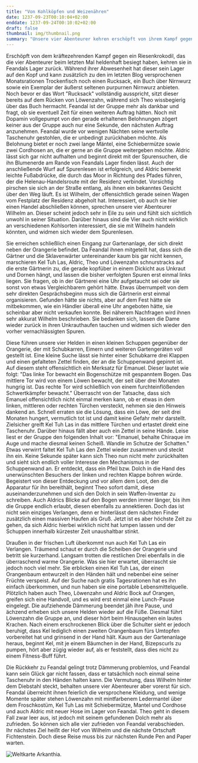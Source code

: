```yaml
---
title: "Von Kohlköpfen und Weizenähren"
date: 1237-09-23T00:10:04+02:00
enddate: 1237-09-24T00:10:02+02:00
draft: false
thumbnail: img/thumbnail.png
summary: "Unsere vier Abenteurer kehren erschöpft von ihrem Kampf gegen das Riesenkrokodil in der letzten Session zu Feandal ins Lager zurück. Hier erhalten sie nun endlich die lang erwartete, erste Questbelohnung. Außerdem ist Feandal so begeister von ihren Ergebnissen, dass er ihnen direkt einen neuen Auftrag anbietet. Da lassen sich unsere Vier nicht zweimal bitten und nehmen die neue Quest natürlich an. Wo sie diese hinführt, erfahrt ihr hier:"
---
```


Erschöpft von dem kräftezehrenden Kampf gegen ein Riesenkrokodil, das die vier Abenteurer beim letzten Mal heldenhaft besiegt haben, kehren sie in Feandals Lager zurück. Während ihrer Abwesenheit hat dieser sein Lager auf den Kopf und kann zusätzlich zu den im letzten Blog versprochenen Monatsrationen Trockenfisch noch einen Rucksack, ein Buch über Nirnwurz sowie ein Exemplar der äußerst seltenen purpurnen Nirnwurz anbieten. Noch bevor er das Wort "Rucksack" vollständig ausspricht, sitzt dieser bereits auf dem Rücken von Löwenzahn, während sich Theo wissbegierig über das Buch hermacht. Feandal ist der Gruppe mehr als dankbar und fragt, ob sie eventuell Zeit für einen weiteren Auftrag hätten. Noch mit Dopamin vollgepumpt von den gerade erhaltenen Belohnungen zögert keiner aus der Gruppe auch nur eine Sekunde, den nächsten Auftrag anzunehmen. Feandal wurde vor wenigen Nächten seine wertvolle Taschenuhr gestohlen, die er unbedingt zurückhaben möchte. Als Belohnung bietet er noch zwei lange Mäntel, eine Schiebermütze sowie zwei Cordhosen an, die er gerne an die Gruppe weitergeben möchte. Aldric lässt sich gar nicht aufhalten und beginnt direkt mit der Spurensuchen, die ihn Blumenerde am Rande von Feandals Lager finden lässt. Auch der anschließende Wurf auf Spurenlesen ist erfolgreich, und Aldric bemerkt leichte Fußabdrücke, die durch das Moor in Richtung des Pfades führen, der die Helenau-Handelsroute mit der Residenz verbindet. Vorsichtig pirschen sie sich an der Straße entlang, als ihnen ein bekanntes Gesicht über den Weg läuft. Es ist Wilhelm, der offensichtlich gerade seinen Wagen vom Festplatz der Residenz abgeholt hat. Interessiert, ob auch sie hier einen Handel abschließen können, sprechen unsere vier Abenteurer Wilhelm an. Dieser scheint jedoch sehr in Eile zu sein und fühlt sich sichtlich unwohl in seiner Situation. Darüber hinaus sind die Vier auch nicht wirklich an verschiedenen Kohlsorten interessiert, die sie mit Wilhelm handeln könnten, und widmen sich wieder dem Spurenlesen.

Sie erreichen schließlich einen Eingang zur Gartenanlage, der sich direkt neben der Orangerie befindet. Da Feandal ihnen mitgeteilt hat, dass sich die Gärtner und die Sklavenwärter untereinander kaum bis gar nicht kennen, marschieren Kel Tuh Las, Aldric, Theo und Löwenzahn schnurstracks auf die erste Gärtnerin zu, die gerade kopfüber in einem Dickicht aus Unkraut und Dornen hängt, und lassen die bisher verfolgten Spuren erst einmal links liegen. Sie fragen, ob in der Gärtnerei eine Uhr aufgetaucht sei oder sie sonst von etwas Vergleichbarem gehört hätte. Etwas überrumpelt von dem sehr direkten Gesprächsbeginn muss sich die Gärtnerin erst einmal organisieren. Gefunden hätte sie nichts, aber auf dem Fest hätte sie mitbekommen, wie ein Händler überall eine Uhr angeboten hätte, sie scheinbar aber nicht verkaufen konnte. Bei näherem Nachfragen wird ihnen sehr akkurat Wilhelm beschrieben. Sie bedanken sich, lassen die Dame wieder zurück in ihren Unkrauthaufen tauchen und widmen sich wieder den vorher vernachlässigten Spuren.

Diese führen unsere vier Helden in einen kleinen Schuppen gegenüber der Orangerie, der mit Schubkarren, Eimern und weiteren Gartengeräten voll gestellt ist. Eine kleine Suche lässt sie hinter einer Schubkarre drei Klappen und einen gefalteten Zettel finden, der an die Schuppenwand gepinnt ist. Auf diesem steht offensichtlich ein Merksatz für Emanuel. Dieser lautet wie folgt: "Das linke Tor bewacht ein Bogenschütze mit gespanntem Bogen. Das mittlere Tor wird von einem Löwen bewacht, der seit über drei Monaten hungrig ist. Das rechte Tor wird schließlich von einem furchteinflößenden Schwertkämpfer bewacht." Überrascht von der Tatsache, dass sich Emanuel offensichtlich nicht einmal merken kann, ob er etwas in dem linken, mittleren oder rechten Türchen versteckt, nehmen sie den Hinweis dankend an. Schnell erraten sie die Lösung, dass ein Löwe, der seit drei Monaten hungert, vermutlich tot ist und damit keine Gefahr mehr darstellt. Zielsicher greift Kel Tuh Las in das mittlere Türchen und ertastet direkt eine Taschenuhr. Darüber hinaus fällt aber auch ein Zettel in seine Hände. Leise liest er der Gruppe den folgenden Inhalt vor: "Emanuel, behalte Chiraque im Auge und mache diesmal keinen Scheiß. Wandle im Schutze der Schatten." Etwas verwirrt faltet Kel Tuh Las den Zettel wieder zusammen und steckt ihn ein. Keine Sekunde später kann sich Theo nun nicht mehr zurückhalten und sieht sich endlich voller Interesse den Mechanismus in der Schuppenwand an. Er entdeckt, dass ein Pfeil bzw. Dolch in die Hand des unerwünschten Besuchers der linken und rechten Klappe bohren würde. Begeistert von dieser Entdeckung und vor allem dem Loot, den die Apparatur für ihn bereithält, beginnt Theo sofort damit, diese auseinanderzunehmen und sich den Dolch in sein Waffen-Inventar zu schreiben. Auch Aldrics Blicke auf den Bogen werden immer länger, bis ihm die Gruppe endlich erlaubt, diesen ebenfalls zu annektieren. Doch das ist nicht sein einziges Verlangen, denn er hinterlässt dem nächsten Finder zusätzlich einen massiven Haufen als Gruß. Jetzt ist es aber höchste Zeit zu gehen, da sich Aldric hierbei wirklich nicht hat lumpen lassen und der Schuppen innerhalb kürzester Zeit unaushaltbar stinkt.

Draußen in der frischen Luft überkommt nun auch Kel Tuh Las ein Verlangen. Träumend schaut er durch die Scheiben der Orangerie und betritt sie kurzerhand. Langsam trotten die restlichen Drei ebenfalls in die überraschend warme Orangerie. Was sie hier erwartet, überrascht sie jedoch noch viel mehr. Sie erblicken einen Kel Tuh Las, der einen Orangenbaum entwurzelt in den Händen hält und nebenbei eine seiner Früchte verspeist. Auf der Suche nach gratis Tagesrationen hat es ihn einfach überkommen, und nun haben sie eine portable Lebensmittelquelle. Plötzlich haben auch Theo, Löwenzahn und Aldric Bock auf Orangen, greifen sich eine Handvoll, und es wird erst einmal eine Lunch-Pause eingelegt. Die aufziehende Dämmerung beendet jäh ihre Pause, und ächzend erheben sich unsere Helden wieder auf die Füße. Diesmal führt Löwenzahn die Gruppe an, und dieser hört beim Hinausgehen ein lautes Krachen. Nach einem erschrockenen Blick über die Schulter sieht er jedoch beruhigt, dass Kel lediglich einen zweiten Orangenbaum fürs Umtopfen vorbereitet hat und grinsend in der Hand hält. Kaum aus der Gartenanlage heraus, beginnt Kel, mit je einem Bäumchen in der Hand, Bizepscurls zu pumpen, hört aber zügig wieder auf, als er feststellt, dass dies nicht zu einem Fitness-Buff führt.

Die Rückkehr zu Feandal gelingt trotz Dämmerung problemlos, und Feandal kann sein Glück gar nicht fassen, dass er tatsächlich noch einmal seine Taschenuhr in den Händen halten kann. Die Vermutung, dass Wilhelm hinter dem Diebstahl steckt, behalten unsere vier Abenteurer aber vorerst für sich. Feandal überreicht ihnen feierlich die versprochene Kleidung, und wenige Momente später stehen Löwenzahn mit mintfarbenem Ledermantel über dem Froschkostüm, Kel Tuh Las mit Schiebermütze, Mantel und Cordhose und auch Aldric mit neuer Hose im Lager von Feandal. Theo geht in diesem Fall zwar leer aus, ist jedoch mit seinem gefundenen Dolch mehr als zufrieden. So können sich alle vier zufrieden von Feandal verabschieden. Ihr nächstes Ziel heißt der Hof von Wilhelm und die nächste Ortschaft Fichtenstein. Doch diese Reise muss bis zur nächsten Runde Pen and Paper warten.


<div class="center">
  <img class="img-fluid" title="Weltkarte Arkanthia" alt="Weltkarte Arkanthia." src="./img/Arkanthia_Full_Map_Blog_1-4.jpg" />
</div>



